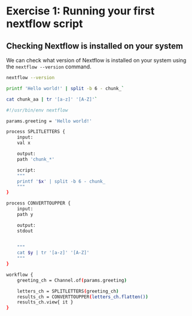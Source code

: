 # Exercise 1: Running your first nextflow script

## Checking Nextflow is installed on your system

We can check what version of Nextflow is installed on your system using the `nextflow --version` command.

``` bash
nextflow --version
```

``` bash
printf 'Hello world!' | split -b 6 - chunk_`
```

``` bash
cat chunk_aa | tr '[a-z]' '[A-Z]'`
```

``` bash
#!/usr/bin/env nextflow

params.greeting = 'Hello world!' 

process SPLITLETTERS { 
    input: 
    val x 

    output: 
    path 'chunk_*' 

    script:
    """
    printf '$x' | split -b 6 - chunk_
    """
} 

process CONVERTTOUPPER { 
    input: 
    path y 

    output: 
    stdout 

    
    """
    cat $y | tr '[a-z]' '[A-Z]'
    """
} 

workflow { 
    greeting_ch = Channel.of(params.greeting)

    letters_ch = SPLITLETTERS(greeting_ch) 
    results_ch = CONVERTTOUPPER(letters_ch.flatten()) 
    results_ch.view{ it } 
} 
```